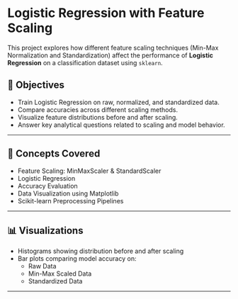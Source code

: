 # Logistic Regression with Feature Scaling

This project explores how different feature scaling techniques (Min-Max Normalization and Standardization) affect the performance of **Logistic Regression** on a classification dataset using `sklearn`.

## 📌 Objectives

- Train Logistic Regression on raw, normalized, and standardized data.
- Compare accuracies across different scaling methods.
- Visualize feature distributions before and after scaling.
- Answer key analytical questions related to scaling and model behavior.

---

## 🧠 Concepts Covered

- Feature Scaling: MinMaxScaler & StandardScaler
- Logistic Regression
- Accuracy Evaluation
- Data Visualization using Matplotlib
- Scikit-learn Preprocessing Pipelines

---

## 📊 Visualizations

- Histograms showing distribution before and after scaling
- Bar plots comparing model accuracy on:
  - Raw Data  
  - Min-Max Scaled Data  
  - Standardized Data

---

